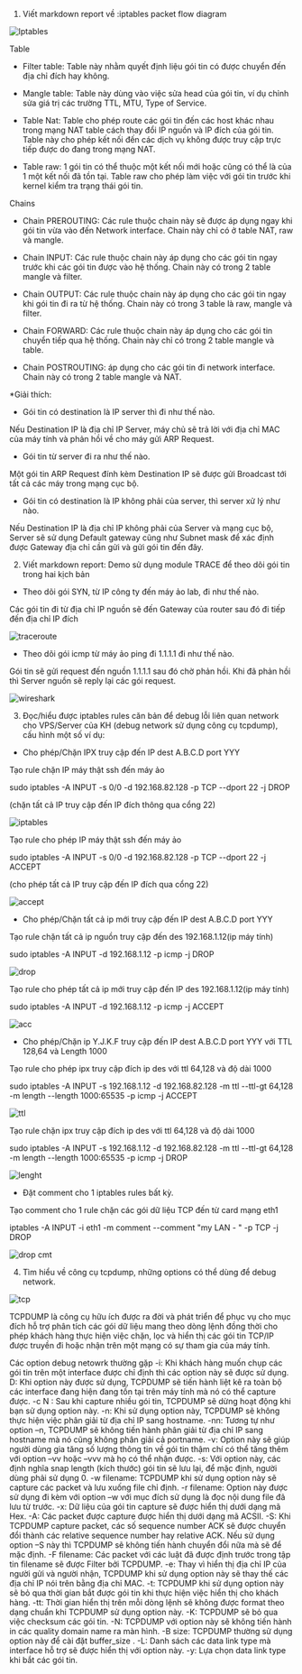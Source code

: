 1. Viết markdown report về :iptables packet flow diagram

![Iptables](Src/iptables-Flowchart.png)

Table

- Filter table: Table này nhằm quyết định liệu gói tin có được chuyển đến địa chỉ đích hay không.

- Mangle table: Table này dùng vào việc sửa head của gói tin, ví dụ chỉnh sửa giá trị các trường TTL, MTU, Type of Service.

- Table Nat: Table cho phép route các gói tin đến các host khác nhau trong mạng NAT table cách thay đổi IP nguồn và IP đích của gói tin. Table này cho phép kết nối đến các dịch vụ không được truy cập trực tiếp được do đang trong mạng NAT.

- Table raw: 1 gói tin có thể thuộc một kết nối mới hoặc cũng có thể là của 1 một kết nối đã tồn tại. Table raw cho phép làm việc với gói tin trước khi kernel kiểm tra trạng thái gói tin.

Chains

- Chain PREROUTING: Các rule thuộc chain này sẽ được áp dụng ngay khi gói tin vừa vào đến Network interface. Chain này chỉ có ở table NAT, raw và mangle.

- Chain INPUT: Các rule thuộc chain này áp dụng cho các gói tin ngay trước khi các gói tin được vào hệ thống. Chain này có trong 2 table mangle và filter.

- Chain OUTPUT: Các rule thuộc chain này áp dụng cho các gói tin ngay khi gói tin đi ra từ hệ thống. Chain này có trong 3 table là raw, mangle và filter.

- Chain FORWARD: Các rule thuộc chain này áp dụng cho các gói tin chuyển tiếp qua hệ thống. Chain này chỉ có trong 2 table mangle và table.

- Chain POSTROUTING: áp dụng cho các gói tin đi network interface. Chain này có trong 2 table mangle và NAT.

*Giải thích: 

+ Gói tin có destination là IP server thì đi như thế nào.

Nếu Destination IP là địa chỉ IP Server, máy chủ sẽ trả lời với địa chỉ MAC của máy tính và phản hồi về cho máy gửi ARP Request.

+ Gói tin từ server đi ra như thế nào.

Một gói tin ARP Request đính kèm Destination IP sẽ được gửi Broadcast tới tất cả các máy trong mạng cục bộ.

+ Gói tin có destination là IP không phải của server, thì server xử lý như nào.

Nếu Destination IP là địa chỉ IP không phải của Server và mạng cục bộ, Server sẽ sử dụng Default gateway cũng như Subnet mask để xác định được Gateway địa chỉ cần gửi và gửi gói tin đến đây.

2. Viết markdown report: Demo sử dụng module TRACE để theo dõi gói tin trong hai kịch bản

 - Theo dõi gói SYN, từ IP công ty đến máy ảo lab, đi như thế nào.

 Các gói tin đi từ địa chỉ IP nguồn sẽ đến Gateway của router sau đó đi tiếp đến địa chỉ IP đích
 
 ![traceroute](Src/tracer.png)

- Theo dõi gói icmp từ máy ảo ping đi 1.1.1.1 đi như thế nào.

Gói tin sẽ gửi request đến nguồn 1.1.1.1 sau đó chờ phản hồi. Khi đã phản hồi thì Server nguồn sẽ reply lại các gói request.

![wireshark](Src/wireshark.png)

3. Đọc/hiểu được iptables rules căn bản để debug lỗi liên quan network cho VPS/Server của KH (debug network sử dụng công cụ tcpdump), cấu hình một số ví dụ:

 + Cho phép/Chặn IPX truy cập đến IP dest A.B.C.D port YYY

Tạo rule chặn IP máy thật ssh đến máy ảo 

sudo iptables -A INPUT -s 0/0 -d 192.168.82.128 -p TCP --dport 22 -j DROP

(chặn tất cả IP truy cập đến IP đích thông qua cổng 22)

![iptables](Src/drop%20ssh.png)

Tạo rule cho phép IP máy thật ssh đến máy ảo 

sudo iptables -A INPUT -s 0/0 -d 192.168.82.128 -p TCP --dport 22 -j ACCEPT

(cho phép tất cả IP truy cập đến IP đích qua cổng 22)

![accept](Src/accept%20ssh.png)

 + Cho phép/Chặn tất cả ip mới truy cập đến IP dest A.B.C.D port YYY

Tạo rule chặn tất cả ip nguồn truy cập đến des 192.168.1.12(ip máy tính)

sudo iptables -A INPUT -d 192.168.1.12 -p icmp -j DROP

![drop](Src/drop%20ping.png)

Tạo rule cho phép tất cả ip mới truy cập đến IP des 192.168.1.12(ip máy tính)

sudo iptables -A INPUT -d 192.168.1.12 -p icmp -j ACCEPT

![acc](Src/acept%20ping.png)

 + Cho phép/Chặn ip Y.J.K.F truy cập đến IP dest A.B.C.D port YYY với TTL 128,64 và Length 1000

 Tạo rule cho phép ipx truy cập đích ip des với ttl 64,128 và độ dài 1000

 sudo iptables -A INPUT -s 192.168.1.12 -d 192.168.82.128 -m ttl --ttl-gt 64,128 -m length --length 1000:65535 -p icmp -j ACCEPT

![ttl](Src/acc_ttl.png)

Tạo rule chặn ipx truy cập đích ip des với ttl 64,128 và độ dài 1000

 sudo iptables -A INPUT -s 192.168.1.12 -d 192.168.82.128 -m ttl --ttl-gt 64,128 -m length --length 1000:65535 -p icmp -j DROP

![lenght](Src/drop_ssl.png)

 + Đặt comment cho 1 iptables rules bất kỳ.

 Tạo comment cho 1 rule chặn các gói dữ liệu TCP đến từ card mạng eth1

 iptables -A INPUT -i eth1 -m comment --comment "my LAN - " -p TCP -j DROP

 ![drop cmt](Src/create%20cmt.png)

4. Tìm hiểu về công cụ tcpdump, những options có thể dùng để debug network.

![tcp](Src/tcpdump.png)

TCPDUMP là công cụ hữu ích được ra đời và phát triển để phục vụ cho mục đích hỗ trợ phân tích các gói dữ liệu mang theo dòng lệnh đồng thời cho phép khách hàng thực hiện việc chặn, lọc và hiển thị các gói tin TCP/IP được truyền đi hoặc nhận trên một mạng có sự tham gia của máy tính.

Các option debug netowrk thường gặp 
-i: Khi khách hàng muốn chụp các gói tin trên một interface được chỉ định thì các option này sẽ được sử dụng.
D: Khi option này được sử dụng, TCPDUMP sẽ tiến hành liệt kê ra toàn bộ các interface đang hiện đang tồn tại trên máy tính mà nó có thể capture được.
-c N : Sau khi capture nhiều gói tin, TCPDUMP sẽ dừng hoạt động khi bạn sử dụng option này.
-n: Khi sử dụng option này, TCPDUMP sẽ không thực hiện việc phân giải từ địa chỉ IP sang hostname.
-nn: Tương tự như option –n, TCPDUMP sẽ không tiến hành phân giải từ địa chỉ IP sang hostname mà nó cũng không phân giải cả portname.
-v: Option này sẽ giúp người dùng gia tăng số lượng thông tin về gói tin thậm chí có thể tăng thêm với option –vv hoặc –vvv mà họ có thể nhận được.
-s: Với option này, các định nghĩa snap length (kích thước) gói tin sẽ lưu lại, để mặc định, người dùng phải sử dụng 0.
-w filename: TCPDUMP khi sử dụng option này sẽ capture các packet và lưu xuống file chỉ định.
-r filename: Option này được sử dụng đi kèm với option –w với mục đích sử dụng là đọc nội dung file đã lưu từ trước.
-x: Dữ liệu của gói tin capture sẽ được hiển thị dưới dạng mã Hex.
-A: Các packet được capture được hiển thị dưới dạng mã ACSII.
-S: Khi TCPDUMP capture packet, các số sequence number ACK sẽ được chuyển đổi thành các relative sequence number hay relative ACK. Nếu sử dụng option –S này thì TCPDUMP sẽ không tiến hành chuyển đổi nữa mà sẽ để mặc định.
-F filename: Các packet với các luật đã được định trước trong tập tin filename sẽ được Filter bởi TCPDUMP.
-e: Thay vì hiển thị địa chỉ IP của người gửi và người nhận, TCPDUMP khi sử dụng option này sẽ thay thế các địa chỉ IP nói trên bằng địa chỉ MAC.
-t: TCPDUMP khi sử dụng option này sẽ bỏ qua thời gian bắt được gói tin khi thực hiện việc hiển thị cho khách hàng.
-tt: Thời gian hiển thị trên mỗi dòng lệnh sẽ không được format theo dạng chuẩn khi TCPDUMP sử dụng option này.
-K: TCPDUMP sẽ bỏ qua việc checksum các gói tin.
-N: TCPDUMP với option này sẽ không tiến hành in các quality domain name ra màn hình.
-B size: TCPDUMP thường sử dụng option này để cài đặt buffer_size .
-L: Danh sách các data link type mà interface hỗ trợ sẽ được hiển thị với option này.
-y: Lựa chọn data link type khi bắt các gói tin.